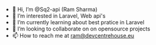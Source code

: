 - 👋 Hi, I’m @Sq2-api (Ram Sharma)
- 👀 I’m interested in Laravel, Web api's
- 🌱 I’m currently learning about best pratice in Laravel
- 💞️ I’m looking to collaborate on on opensource projects
- 📫 How to reach me at ram@devcentrehouse.eu
